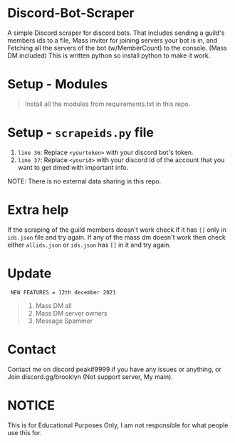# Discord-Bot-Scraper
A simple Discord scraper for discord bots. That includes sending a guild's members ids to a file, Mass inviter for joining servers your bot is in, and Fetching all the servers of the bot (w/MemberCount) to the console. (Mass DM included)
This is written python so install python to make it work. 

# Setup - Modules
> Install all the modules from requirements.txt in this repo.

# Setup - `scrapeids.py` file
1) `line 36`: Replace `<yourtoken>` with your discord bot's token.
2) `line 37`: Replace `<yourid>` with your discord id of the account that you want to get dmed with important info.

NOTE: There is no external data sharing in this repo.

# Extra help
If the scraping of the guild members doesn't work check if it has `[]` only in `ids.json` file and try again.
If any of the mass dm doesn't work then check either `allids.json` or `ids.json` has `[]` in it and try again.

# Update
`` NEW FEATURES = 12th december 2021``
> 1) Mass DM all
> 2) Mass DM server owners
> 3) Message Spammer

# Contact
Contact me on discord peak#9999 if you have any issues or anything, or Join discord.gg/brooklyn (Not support server, My main).

# NOTICE
This is for Educational Purposes Only, I am not responsible for what people use this for.
